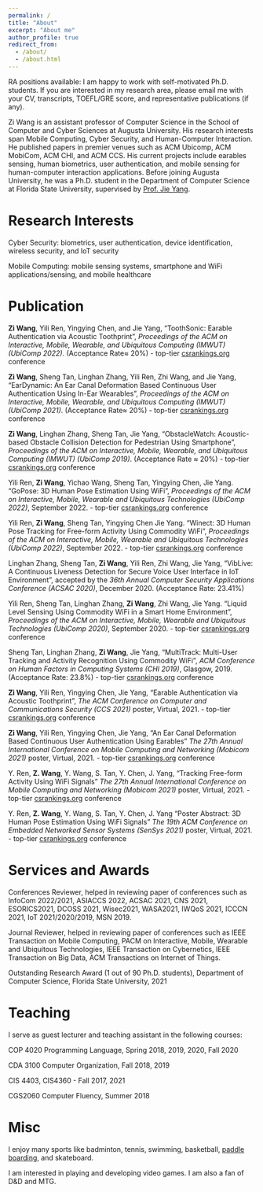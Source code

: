 ```yaml
---
permalink: /
title: "About"
excerpt: "About me"
author_profile: true
redirect_from:
  - /about/
  - /about.html
---
```



RA positions available: I am happy to work with self-motivated Ph.D. students. If you are interested in my research area, please email me with your CV, transcripts, TOEFL/GRE score, and representative publications (if any).


Zi Wang is an assistant professor of Computer Science in the School of Computer and Cyber Sciences at Augusta University. His research interests span Mobile Computing, Cyber Security, and Human-Computer Interaction. He published papers in premier venues such as ACM Ubicomp, ACM MobiCom, ACM CHI, and ACM CCS. His current projects include earables sensing, human biometrics, user authentication, and mobile sensing for human-computer interaction applications. Before joining Augusta University, he was a Ph.D. student in the Department of Computer Science at Florida State University, supervised by [Prof. Jie Yang](https://www.cs.fsu.edu/~jieyang/).


Research Interests
======
Cyber Security: biometrics, user authentication, device identification, wireless security, and IoT security

Mobile Computing: mobile sensing systems, smartphone and WiFi applications/sensing, and mobile healthcare


Publication
======
**Zi Wang**, Yili Ren, Yingying Chen, and Jie Yang, “ToothSonic: Earable Authentication via Acoustic Toothprint”, *Proceedings of the ACM on Interactive, Mobile, Wearable, and Ubiquitous Computing (IMWUT) (UbiComp 2022)*. (Acceptance Rate≈ 20%) - top-tier [csrankings.org](http://csrankings.org/#/index?all&us) conference

**Zi Wang**, Sheng Tan, Linghan Zhang, Yili Ren, Zhi Wang, and Jie Yang, “EarDynamic: An Ear Canal Deformation Based Continuous User Authentication Using In-Ear Wearables”, *Proceedings of the ACM on Interactive, Mobile, Wearable, and Ubiquitous Computing (IMWUT) (UbiComp 2021)*. (Acceptance Rate≈ 20%) - top-tier [csrankings.org](http://csrankings.org/#/index?all&us) conference

**Zi Wang**, Linghan Zhang, Sheng Tan, Jie Yang, “ObstacleWatch: Acoustic-based Obstacle Collision Detection for Pedestrian Using Smartphone”, *Proceedings of the ACM on Interactive, Mobile, Wearable, and Ubiquitous Computing (IMWUT) (UbiComp 2019)*. (Acceptance Rate ≈ 20%) - top-tier [csrankings.org](http://csrankings.org/#/index?all&us) conference

Yili Ren, **Zi Wang**, Yichao Wang, Sheng Tan, Yingying Chen, Jie Yang. “GoPose: 3D Human Pose Estimation Using WiFi”, *Proceedings of the ACM on Interactive, Mobile, Wearable and Ubiquitous Technologies (UbiComp 2022)*, September 2022.  - top-tier [csrankings.org](http://csrankings.org/#/index?all&us) conference

Yili Ren, **Zi Wang**, Sheng Tan, Yingying Chen Jie Yang. “Winect: 3D Human Pose Tracking for Free-form Activity Using Commodity WiFi”, *Proceedings of the ACM on Interactive, Mobile, Wearable and Ubiquitous Technologies (UbiComp 2022)*, September 2022.  - top-tier [csrankings.org](http://csrankings.org/#/index?all&us) conference

Linghan Zhang, Sheng Tan, **Zi Wang**, Yili Ren, Zhi Wang, Jie Yang, “VibLive: A Continuous Liveness Detection for Secure Voice User Interface in IoT Environment”, accepted by the *36th Annual Computer Security Applications Conference (ACSAC 2020)*, December 2020. (Acceptance Rate: 23.41%)

Yili Ren, Sheng Tan, Linghan Zhang, **Zi Wang**, Zhi Wang, Jie Yang. “Liquid Level Sensing Using Commodity WiFi in a Smart Home Environment”, *Proceedings of the ACM on Interactive, Mobile, Wearable and Ubiquitous Technologies (UbiComp 2020)*, September 2020.  - top-tier [csrankings.org](http://csrankings.org/#/index?all&us) conference

Sheng Tan, Linghan Zhang, **Zi Wang**, Jie Yang, “MultiTrack: Multi-User Tracking and Activity Recognition Using Commodity WiFi”, *ACM Conference on Human Factors in Computing Systems (CHI 2019)*, Glasgow, 2019. (Acceptance Rate: 23.8%) - top-tier [csrankings.org](http://csrankings.org/#/index?all&us) conference

**Zi Wang**, Yili Ren, Yingying Chen, Jie Yang, “Earable Authentication via Acoustic Toothprint”, *The ACM Conference on Computer and Communications Security (CCS 2021)* poster, Virtual, 2021. - top-tier [csrankings.org](http://csrankings.org/#/index?all&us) conference

**Zi Wang**, Yili Ren, Yingying Chen, Jie Yang, “An Ear Canal Deformation Based Continuous User Authentication Using Earables” *The 27th Annual International Conference on Mobile Computing and Networking (Mobicom 2021)* poster, Virtual, 2021. - top-tier [csrankings.org](http://csrankings.org/#/index?all&us) conference

Y. Ren, **Z. Wang**, Y. Wang, S. Tan, Y. Chen, J. Yang, “Tracking Free-form Activity Using WiFi Signals” *The 27th Annual International Conference on Mobile Computing and Networking (Mobicom 2021)* poster, Virtual, 2021. - top-tier [csrankings.org](http://csrankings.org/#/index?all&us) conference

Y. Ren, **Z. Wang**, Y. Wang, S. Tan, Y. Chen, J. Yang “Poster Abstract: 3D Human Pose Estimation Using WiFi Signals” *The 19th ACM Conference on Embedded Networked Sensor Systems (SenSys 2021)* poster, Virtual, 2021. - top-tier [csrankings.org](http://csrankings.org/#/index?all&us) conference



Services and Awards
======
Conferences Reviewer, helped in reviewing paper of conferences such as InfoCom 2022/2021, ASIACCS 2022, ACSAC 2021, CNS 2021, ESORICS2021, DCOSS 2021, Wisec2021, WASA2021, IWQoS 2021, ICCCN 2021, IoT 2021/2020/2019, MSN 2019.

Journal Reviewer,  helped in reviewing paper of conferences such as IEEE Transaction on Mobile Computing, PACM on Interactive, Mobile, Wearable and Ubiquitous Technologies, IEEE Transaction on Cybernetics, IEEE Transaction on Big Data, ACM Transactions on Internet of Things.

Outstanding Research Award (1 out of 90 Ph.D. students), Department of Computer Science, Florida State University, 2021

<!-- State Key Lab Graduate Research Scholarship, State Key Laboratory of Rail Traffic Control and Safety, Beijing Jiaotong University, 2012-2014 -->


Teaching
======
I serve as guest lecturer and teaching assistant in the following courses:

COP 4020 Programming Language, Spring 2018, 2019, 2020, Fall 2020

CDA 3100 Computer Organization, Fall 2018, 2019

CIS 4403, CIS4360 - Fall 2017, 2021

CGS2060 Computer Fluency, Summer 2018


Misc
======
I enjoy many sports like badminton, tennis, swimming, basketball, [paddle boarding](https://ziwang-zw.github.io/files/paddingboard.jpg), and skateboard.

I am interested in playing and developing video games. I am also a fan of D&D and MTG.

<!-- This is the front page of a website that is powered by the [academicpages template](https://github.com/academicpages/academicpages.github.io) and hosted on GitHub pages. [GitHub pages](https://pages.github.com) is a free service in which websites are built and hosted from code and data stored in a GitHub repository, automatically updating when a new commit is made to the respository. This template was forked from the [Minimal Mistakes Jekyll Theme](https://mmistakes.github.io/minimal-mistakes/) created by Michael Rose, and then extended to support the kinds of content that academics have: publications, talks, teaching, a portfolio, blog posts, and a dynamically-generated CV. You can fork [this repository](https://github.com/academicpages/academicpages.github.io) right now, modify the configuration and markdown files, add your own PDFs and other content, and have your own site for free, with no ads! An older version of this template powers my own personal website at [stuartgeiger.com](http://stuartgeiger.com), which uses [this Github repository](https://github.com/staeiou/staeiou.github.io). -->
<!--
A data-driven personal website
======
Like many other Jekyll-based GitHub Pages templates, academicpages makes you separate the website's content from its form. The content & metadata of your website are in structured markdown files, while various other files constitute the theme, specifying how to transform that content & metadata into HTML pages. You keep these various markdown (.md), YAML (.yml), HTML, and CSS files in a public GitHub repository. Each time you commit and push an update to the repository, the [GitHub pages](https://pages.github.com/) service creates static HTML pages based on these files, which are hosted on GitHub's servers free of charge.

Many of the features of dynamic content management systems (like Wordpress) can be achieved in this fashion, using a fraction of the computational resources and with far less vulnerability to hacking and DDoSing. You can also modify the theme to your heart's content without touching the content of your site. If you get to a point where you've broken something in Jekyll/HTML/CSS beyond repair, your markdown files describing your talks, publications, etc. are safe. You can rollback the changes or even delete the repository and start over -- just be sure to save the markdown files! Finally, you can also write scripts that process the structured data on the site, such as [this one](https://github.com/academicpages/academicpages.github.io/blob/master/talkmap.ipynb) that analyzes metadata in pages about talks to display [a map of every location you've given a talk](https://academicpages.github.io/talkmap.html).

Getting started
======
1. Register a GitHub account if you don't have one and confirm your e-mail (required!)
1. Fork [this repository](https://github.com/academicpages/academicpages.github.io) by clicking the "fork" button in the top right.
1. Go to the repository's settings (rightmost item in the tabs that start with "Code", should be below "Unwatch"). Rename the repository "[your GitHub username].github.io", which will also be your website's URL.
1. Set site-wide configuration and create content & metadata (see below -- also see [this set of diffs](http://archive.is/3TPas) showing what files were changed to set up [an example site](https://getorg-testacct.github.io) for a user with the username "getorg-testacct")
1. Upload any files (like PDFs, .zip files, etc.) to the files/ directory. They will appear at https://[your GitHub username].github.io/files/example.pdf.  
1. Check status by going to the repository settings, in the "GitHub pages" section

Site-wide configuration
------
The main configuration file for the site is in the base directory in [_config.yml](https://github.com/academicpages/academicpages.github.io/blob/master/_config.yml), which defines the content in the sidebars and other site-wide features. You will need to replace the default variables with ones about yourself and your site's github repository. The configuration file for the top menu is in [_data/navigation.yml](https://github.com/academicpages/academicpages.github.io/blob/master/_data/navigation.yml). For example, if you don't have a portfolio or blog posts, you can remove those items from that navigation.yml file to remove them from the header.

Create content & metadata
------
For site content, there is one markdown file for each type of content, which are stored in directories like _publications, _talks, _posts, _teaching, or _pages. For example, each talk is a markdown file in the [_talks directory](https://github.com/academicpages/academicpages.github.io/tree/master/_talks). At the top of each markdown file is structured data in YAML about the talk, which the theme will parse to do lots of cool stuff. The same structured data about a talk is used to generate the list of talks on the [Talks page](https://academicpages.github.io/talks), each [individual page](https://academicpages.github.io/talks/2012-03-01-talk-1) for specific talks, the talks section for the [CV page](https://academicpages.github.io/cv), and the [map of places you've given a talk](https://academicpages.github.io/talkmap.html) (if you run this [python file](https://github.com/academicpages/academicpages.github.io/blob/master/talkmap.py) or [Jupyter notebook](https://github.com/academicpages/academicpages.github.io/blob/master/talkmap.ipynb), which creates the HTML for the map based on the contents of the _talks directory).

**Markdown generator**

I have also created [a set of Jupyter notebooks](https://github.com/academicpages/academicpages.github.io/tree/master/markdown_generator
) that converts a CSV containing structured data about talks or presentations into individual markdown files that will be properly formatted for the academicpages template. The sample CSVs in that directory are the ones I used to create my own personal website at stuartgeiger.com. My usual workflow is that I keep a spreadsheet of my publications and talks, then run the code in these notebooks to generate the markdown files, then commit and push them to the GitHub repository.

How to edit your site's GitHub repository
------
Many people use a git client to create files on their local computer and then push them to GitHub's servers. If you are not familiar with git, you can directly edit these configuration and markdown files directly in the github.com interface. Navigate to a file (like [this one](https://github.com/academicpages/academicpages.github.io/blob/master/_talks/2012-03-01-talk-1.md) and click the pencil icon in the top right of the content preview (to the right of the "Raw | Blame | History" buttons). You can delete a file by clicking the trashcan icon to the right of the pencil icon. You can also create new files or upload files by navigating to a directory and clicking the "Create new file" or "Upload files" buttons.

Example: editing a markdown file for a talk
![Editing a markdown file for a talk](/images/editing-talk.png)

For more info
------
More info about configuring academicpages can be found in [the guide](https://academicpages.github.io/markdown/). The [guides for the Minimal Mistakes theme](https://mmistakes.github.io/minimal-mistakes/docs/configuration/) (which this theme was forked from) might also be helpful. -->

